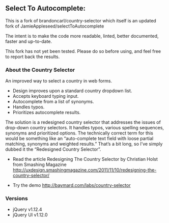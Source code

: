 ## Select To Autocomplete:

This is a fork of brandoncarl/country-selector which itself is an updated fork of JamieAppleseed/selectToAutocomplete

The intent is to make the code more readable, linted, better documented, faster and up-to-date.

This fork has not yet been tested. Please do so before using, and feel free to report back the results.

### About the Country Selector
An improved way to select a country in web forms.

* Design improves upon a standard country dropdown list.
* Accepts keyboard typing input.
* Autocomplete from a list of synonyms.
* Handles typos.
* Prioritizes autocomplete results.

The solution is a redesigned country selector that addresses the issues of drop-down country selectors. It handles typos, various spelling sequences, synonyms and prioritized options.
The technically correct term for this would be something like an “auto-complete text field with loose partial matching, synonyms and weighted results.” That’s a bit long, so I’ve simply dubbed it the “Redesigned Country Selector”.

- Read the article Redesigning The Country Selector by Christian Holst from Smashing Magazine
http://uxdesign.smashingmagazine.com/2011/11/10/redesigning-the-country-selector/

- Try the demo
http://baymard.com/labs/country-selector

### Versions
* jQuery v1.12.4
* jQuery UI v1.12.0
